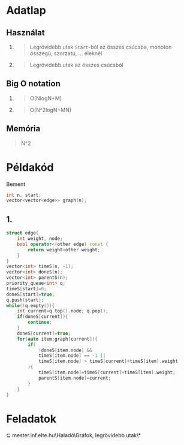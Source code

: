 # Adatlap
## Használat
1. > Legrövidebb utak `Start`-ból az összes csúcsba, monoton összegű, szorzatú, ... éleknél
2. > Legrövidebb utak az összes csúcsból
## Big O notation
1. > O(NlogN+M)
2. > O(N^2logN+MN)
## Memória
> N^2
# Példakód
Bement
```c++
int n, start;
vector<vector<edge>> graph(n);
```
## 1.
```c++
struct edge{
	int weight, node;
	bool operator<(other edge) const {
		return weight>other.weight;
	}
}
vector<int> timeS(n, -1);
vector<int> doneS(n);
vector<int> parentS(n);
priority_queue<int> q;
timeS[start]=0;
doneS[start]=true;
q.push(start);
while(!q.empty()){
	int current=q.top().node; q.pop();
	if(doneS[current]){
		continue;
	}
	doneS[current]=true;
	for(auto item:graph[current]){
		if(
			!doneS[item.node] &&
			timeS[item.node] == -1 ||
			timeS[item.node] > timeS[current]+timeS[item].weight
		){
			timeS[item.node]=timeS[current]+timeS[item].weight;
			parentS[item.node]=current;
		}
	}
}
```
# Feladatok
⊆ mester.inf.elte.hu\Haladó\Gráfok, legrövidebb utak\\*